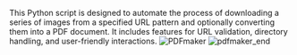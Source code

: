 This Python script is designed to automate the process of downloading a series of images from a specified URL pattern and optionally converting them into a PDF document. It includes features for URL validation, directory handling, and user-friendly interactions.
![PDFmaker](https://github.com/Pasnetovich/python/assets/141341966/10473897-883f-4bc1-a435-2188a03cf075)
![pdfmaker_end](https://github.com/Pasnetovich/python/assets/141341966/88b5209c-10c4-4082-a93c-d41aaa3c79ff)
